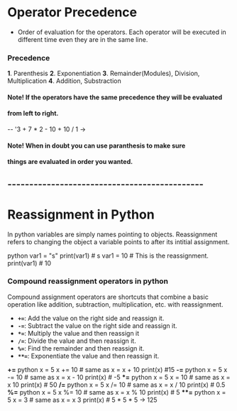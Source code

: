 
# Operator Precedence
- Order of evaluation for the operators. Each operator will be executed
in different time even they are in the same line.

### Precedence
**1**. Parenthesis
**2**. Exponentiation
**3**. Remainder(Modules), Division, Multiplication
**4**. Addition, Substraction

#### Note! If the operators have the same precedence they will be evaluated
#### from left to right.

-- '3 + 7 * 2 - 10 + 10 / 1 -> 


#### Note! When in doubt you can use paranthesis to make sure 
#### things are evaluated in order you wanted.


## ---------------------------------------------

# Reassignment in Python
In python variables are simply names pointing to objects.
Reassignment refers to changing the object a variable points to after its
intitial assignment.


python
var1 = "s"
print(var1) # s
var1 = 10 # This is the reassignment.
print(var1) # 10 
### Compound reassignment operators in python
Compound assignment operators are shortcuts that combine a basic operation like addition, subtraction, multiplication, etc. with reassignment. 

- **`+=`**:  Add the value on the right side and reassign it. 
- **`-=`**:  Subtract the value on the right side and reassign it. 
- **`*=`**:  Multiply the value and then reassign it
- **`/=`**:  Divide the value and then reassign it.
- **`%=`**:  Find the remainder and then reassign it.
- **`**=`**: Exponentiate the value and then reassign it.

**+=**
python
x = 5
x += 10 # same as x = x + 10
print(x) #15
**-=**
python
x = 5
x -= 10 # same as x = x - 10
print(x) # -5
**\*=**
python
x = 5
x = 10 # same as x = x 10
print(x) # 50
**/=**
python
x = 5
x /= 10 # same as x = x / 10
print(x) # 0.5
**%=**
python
x = 5
x %= 10 # same as x = x % 10
print(x) # 5
**\*\*=**
python
x = 5
x = 3 # same as x = x  3
print(x) # 5 * 5 * 5 -> 125







